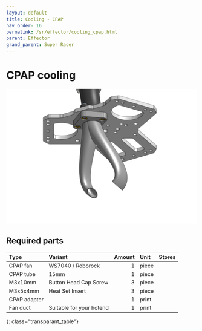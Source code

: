 ```yaml
---
layout: default
title: Cooling - CPAP
nav_order: 16
permalink: /sr/effector/cooling_cpap.html
parent: Effector
grand_parent: Super Racer
---
```


# CPAP cooling

![Cooling CPAP](/assets/images/sr/effector/cooling_cpap.png)

## Required parts

| Type             | Variant                           | Amount | Unit  |                           Stores                            |
|:-----------------|:----------------------------------|-------:|:------|:------------------------------------------------------------|
| CPAP fan         | WS7040 / Roborock                 |      1 | piece |                                                             |
| CPAP tube        | 15mm                              |      1 | piece |                                                             |
| M3x10mm          | Button Head Cap Screw             |      3 | piece |                                                             |
| M3x5x4mm         | Heat Set Insert                   |      3 | piece |                                                             |
| CPAP adapter     |                                   |      1 | print |                                                             |
| Fan duct         | Suitable for your hotend          |      1 | print |                                                             |
{: class="transparant_table"}